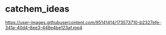 # catchem_ideas


https://user-images.githubusercontent.com/95141414/173573710-b2327efe-341a-40d4-8ee3-448e4be123af.mp4

